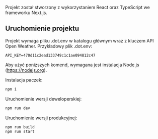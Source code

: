 Projekt został stworzony z wykorzystaniem React oraz TypeScript we frameworku Next.js.

## Uruchomienie projektu

Projekt wymaga pliku .dot.env w katalogu głównym wraz z kluczem API Open Weather. Przykładowy plik .dot.env:
```
API_KEY=470d11c2ead133749c1c1ae094812c47
```

Aby użyć poniższych komend, wymagana jest instalacja Node.js (https://nodejs.org).

Instalacja paczek:

```bash
npm i
```

Uruchomienie wersji deweloperskiej:
```bash
npm run dev
```

Uruchomienie wersji produkcyjnej:
```bash
npm run build
npm run start
```
